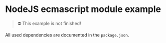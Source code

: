 # NodeJS ecmascript module example

> ⛔️ This example is not finished!

All used dependencies are documented in the `package.json`.
